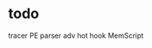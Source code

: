 [看雪CTF]: https://mem2019.github.io/kxctf_201710_04
[hctf]: https://mem2019.github.io/HCTF2017guestbook

# todo
tracer
PE parser
adv hot hook
MemScript
